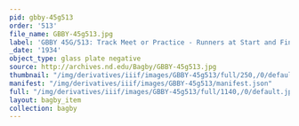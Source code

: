 ```yaml
---
pid: gbby-45g513
order: '513'
file_name: GBBY-45g513.jpg
label: 'GBBY 45G/513: Track Meet or Practice - Runners at Start and Finish - 1934'
_date: '1934'
object_type: glass plate negative
source: http://archives.nd.edu/Bagby/GBBY-45g513.jpg
thumbnail: "/img/derivatives/iiif/images/GBBY-45g513/full/250,/0/default.jpg"
manifest: "/img/derivatives/iiif/images/GBBY-45g513/manifest.json"
full: "/img/derivatives/iiif/images/GBBY-45g513/full/1140,/0/default.jpg"
layout: bagby_item
collection: bagby
---
```

